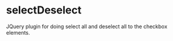 selectDeselect
==============

JQuery plugin for doing select all and deselect all to the checkbox elements.